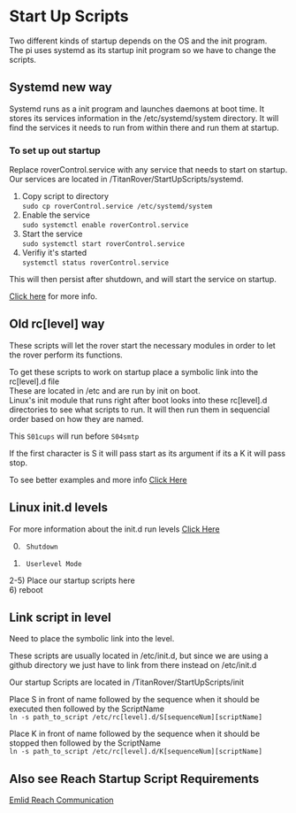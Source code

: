 # Start Up Scripts
Two different kinds of startup depends on the OS and the init program.  
The pi uses systemd as its startup init program so we have to change the scripts.  

## Systemd new way  

Systemd runs as a init program and launches daemons at boot time. It stores its services information in the /etc/systemd/system directory. It will find the services it needs to run from within there and run them at startup.  

### To set up out startup  
Replace roverControl.service with any service that needs to start on startup.  
Our services are located in /TitanRover/StartUpScripts/systemd.
  
1. Copy script to directory  
	```sudo cp roverControl.service /etc/systemd/system```  
2. Enable the service  
	```sudo systemctl enable roverControl.service```  
3. Start the service  
	```sudo systemctl start roverControl.service```  
4. Verifiy it's started  
	```systemctl status roverControl.service```  

This will then persist after shutdown, and will start the service on startup.  

[Click here](https://www.axllent.org/docs/view/nodejs-service-with-systemd/) for more info.  

## Old rc[level] way
These scripts will let the rover start the necessary modules in order to let the rover perform its functions.  

To get these scripts to work on startup place a symbolic link into the rc[level].d file  
These are located in /etc and are run by init on boot.  
Linux's init module that runs right after boot looks into these rc[level].d directories to see what scripts to run.  It will then run them in sequencial order based on how they are named. 

This ```S01cups``` will run before ```S04smtp```  

If the first character is S it will pass start as its argument if its a K it will pass stop.   

To see better examples and more info [Click Here](http://www.tldp.org/HOWTO/HighQuality-Apps-HOWTO/boot.html)  

## Linux init.d levels  

For more information about the init.d run levels [Click Here](http://www.tldp.org/LDP/sag/html/run-levels-intro.html)  

0) 		Shutdown  
1) 		Userlevel Mode  
2-5) 	Place our startup scripts here  
6) 		reboot  

## Link script in level  

Need to place the symbolic link into the level.  

These scripts are usually located in /etc/init.d, but since we are using a github directory we just have to link from there instead on /etc/init.d  

Our startup Scripts are located in /TitanRover/StartUpScripts/init


Place S in front of name followed by the sequence when it should be executed then followed by the ScriptName  
```ln -s path_to_script /etc/rc[level].d/S[sequenceNum][scriptName]```  

Place K in front of name followed by the sequence when it should be stopped then followed by the ScriptName  
```ln -s path_to_script /etc/rc[level].d/K[sequenceNum][scriptName]```  


## Also see Reach Startup Script Requirements
[Emlid Reach Communication](https://github.com/CSUFTitanRover/TitanRover/blob/develop/GPS/Reach/README.md)
